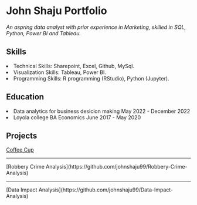 # John Shaju Portfolio
  *An aspring data analyst with prior experience in Marketing, skilled in SQL, Python, Power BI and Tableau.*
 
## Skills
<li> Technical Skills: Sharepoint, Excel, Github, MySql. </li>
<li> Visualization Skills: Tableau, Power BI. </li>
<li> Programming Skills: R programming (RStudio), Python (Jupyter). </li>
 
## Education
<li> Data analytics for business desicion making May 2022 - December 2022 </li>
<li> Loyola college BA Economics  June 2017 - May 2020 </li>

## Projects

[Coffee Cup](https://public.tableau.com/app/profile/john.shaju/viz/CoffeeCupDataAnalysis/Dashboard1?publish=yes)
<hr />
[Robbery Crime Analysis](https://github.com/johnshaju99/Robbery-Crime-Analysis) 
<hr/>
[Data Impact Analysis](https://github.com/johnshaju99/Data-Impact-Analysis) 






